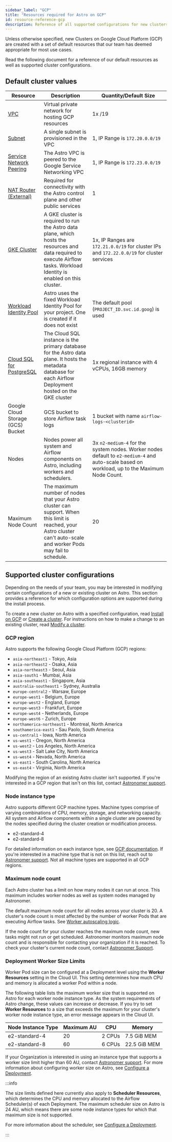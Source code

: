 ```yaml
---
sidebar_label: "GCP"
title: "Resources required for Astro on GCP"
id: resource-reference-gcp
description: Reference of all supported configurations for new clusters on Astro in Google Cloud Platform (GCP).
---
```


Unless otherwise specified, new Clusters on Google Cloud Platform (GCP) are created with a set of default resources that our team has deemed appropriate for most use cases.

Read the following document for a reference of our default resources as well as supported cluster configurations.

## Default cluster values

| Resource                | Description                                                                                          | Quantity/Default Size        |
| ----------------------- | ---------------------------------------------------------------------------------------------------- | ---------------------------- |
| [VPC](https://cloud.google.com/vpc/docs/vpc)                     | Virtual private network for hosting GCP resources                                                                | 1x /19                            |
| [Subnet](https://cloud.google.com/vpc/docs/subnets)                  | A single subnet is provisioned in the VPC                                                            | 1, IP Range is `172.20.0.0/19` |
| [Service Network Peering](https://cloud.google.com/vpc/docs/configure-private-services-access) | The Astro VPC is peered to the Google Service Networking VPC                                         | 1, IP Range is `172.23.0.0/19` |
| [NAT Router (External)](https://cloud.google.com/nat/docs/overview)   | Required for connectivity with the Astro control plane and other public services                     | 1                            |
| [GKE Cluster](https://cloud.google.com/kubernetes-engine/docs/concepts/kubernetes-engine-overview)             | A GKE cluster is required to run the Astro data plane, which hosts the resources and data required to execute Airflow tasks. Workload Identity is enabled on this cluster. | 1x, IP Ranges are `172.21.0.0/19` for cluster IPs and `172.22.0.0/19` for cluster services |
| [Workload Identity Pool](https://cloud.google.com/iam/docs/manage-workload-identity-pools-providers) | Astro uses the fixed Workload Identity Pool for your project. One is created if it does not exist | The default pool (`PROJECT_ID.svc.id.goog`) is used |
| [Cloud SQL for PostgreSQL](https://cloud.google.com/sql/docs/postgres) | The Cloud SQL instance is the primary database for the Astro data plane. It hosts the metadata database for each Airflow Deployment hosted on the GKE cluster | 1x regional instance with 4 vCPUs, 16GB memory |
| Google Cloud Storage (GCS) Bucket | GCS bucket to store Airflow task logs | 1 bucket with name `airflow-logs-<clusterid>` |
| Nodes | Nodes power all system and Airflow components on Astro, including workers and schedulers. | 3x `n2-medium-4` for the system nodes. Worker nodes default to `e2-medium-4` and auto-scale based on workload, up to the Maximum Node Count.  |
| Maximum Node Count | The maximum number of nodes that your Astro cluster can support. When this limit is reached, your Astro cluster can't auto-scale and worker Pods may fail to schedule. | 20 |


## Supported cluster configurations

Depending on the needs of your team, you may be interested in modifying certain configurations of a new or existing cluster on Astro. This section provides a reference for which configuration options are supported during the install process.

To create a new cluster on Astro with a specified configuration, read [Install on GCP](install-gcp.md) or [Create a cluster](create-cluster.md). For instructions on how to make a change to an existing cluster, read [Modify a cluster](modify-cluster.md).

### GCP region

Astro supports the following Google Cloud Platform (GCP) regions:

- `asia-northeast1` - Tokyo, Asia
- `asia-northeast2` - Osaka, Asia
- `asia-northeast3` - Seoul, Asia
- `asia-south1` - Mumbai, Asia
- `asia-southeast1` - Singapore, Asia
- `australia-southeast1` - Sydney, Australia
- `europe-central2` - Warsaw, Europe
- `europe-west1` - Belgium, Europe
- `europe-west2` - England, Europe
- `europe-west3` - Frankfurt, Europe
- `europe-west4` - Netherlands, Europe
- `europe-west6` - Zurich, Europe
- `northamerica-northeast1` - Montreal, North America
- `southamerica-east1` - Sau Paolo, South America
- `us-central1` - Iowa, North America
- `us-west1` - Oregon, North America
- `us-west2` - Los Angeles, North America
- `us-west3` - Salt Lake City, North America
- `us-west4` - Nevada, North America
- `us-east1` - South Carolina, North America
- `us-east4` - Virginia, North America

Modifying the region of an existing Astro cluster isn't supported. If you're interested in a GCP region that isn't on this list, contact [Astronomer support](https://support.astronomer.io).

### Node instance type

Astro supports different GCP machine types. Machine types comprise of varying combinations of CPU, memory, storage, and networking capacity. All system and Airflow components within a single cluster are powered by the nodes specified during the cluster creation or modification process.

- e2-standard-4
- e2-standard-8

For detailed information on each instance type, see [GCP documentation](https://cloud.google.com/compute/docs/machine-types). If you're interested in a machine type that is not on this list, reach out to [Astronomer support](https://support.astronomer.io/). Not all machine types are supported in all GCP regions.

### Maximum node count

Each Astro cluster has a limit on how many nodes it can run at once. This maximum includes worker nodes as well as system nodes managed by Astronomer.

The default maximum node count for all nodes across your cluster is 20. A cluster's node count is most affected by the number of worker Pods that are executing Airflow tasks. See [Worker autoscaling logic](configure-deployment-resources.md#worker-autoscaling-logic).

If the node count for your cluster reaches the maximum node count, new tasks might not run or get scheduled. Astronomer monitors maximum node count and is responsible for contacting your organization if it is reached. To check your cluster's current node count, contact [Astronomer Support](https://support.astronomer.io).

### Deployment Worker Size Limits

Worker Pod size can be configured at a Deployment level using the **Worker Resources** setting in the Cloud UI. This setting determines how much CPU and memory is allocated a worker Pod within a node.

The following table lists the maximum worker size that is supported on Astro for each worker node instance type. As the system requirements of Astro change, these values can increase or decrease. If you try to set **Worker Resources** to a size that exceeds the maximum for your cluster's worker node instance type, an error message appears in the Cloud UI.

| Node Instance Type | Maximum AU | CPU       | Memory       |
|--------------------|------------|-----------|--------------|
| e2-standard-4      | 20         | 2 CPUs    | 7.5  GiB MEM |
| e2-standard-8      | 60         | 6 CPUs    | 22.5 GiB MEM |

If your Organization is interested in using an instance type that supports a worker size limit higher than 60 AU, contact [Astronomer support](https://support.astronomer.io). For more information about configuring worker size on Astro, see [Configure a Deployment](configure-deployment-resources.md#worker-resources).

:::info

The size limits defined here currently also apply to **Scheduler Resources**, which determines the CPU and memory allocated to the Airflow Scheduler(s) of each Deployment. The maximum scheduler size on Astro is 24 AU, which means there are some node instance types for which that maximum size is not supported.

For more information about the scheduler, see [Configure a Deployment](configure-deployment-resources.md#scheduler-resources).

:::
